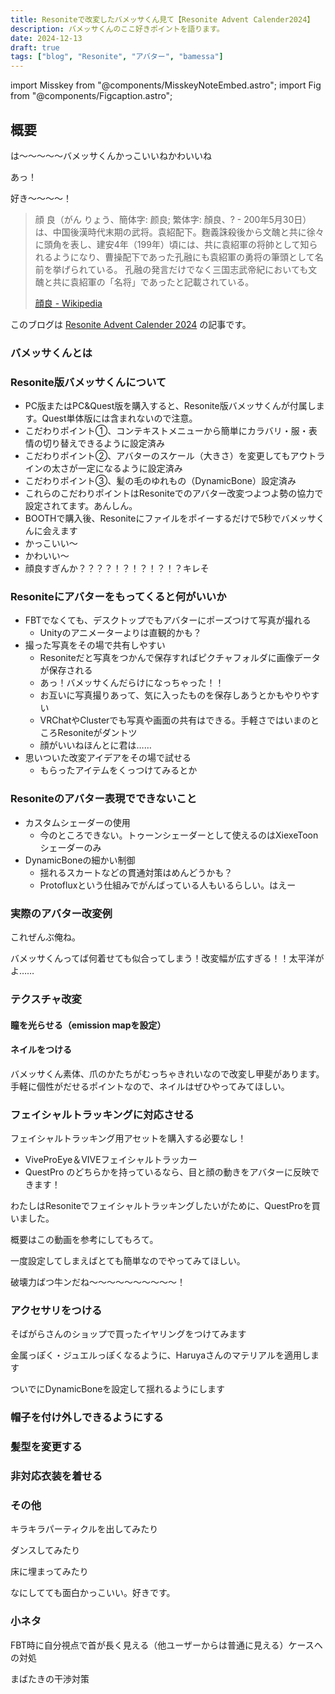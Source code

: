 ```yaml
---
title: Resoniteで改変したバメッサくん見て【Resonite Advent Calender2024】
description: バメッサくんのここ好きポイントを語ります。
date: 2024-12-13
draft: true
tags: ["blog", "Resonite", "アバター", "bamessa"]
---
```


import Misskey from "@components/MisskeyNoteEmbed.astro";
import Fig from "@components/Figcaption.astro";

## 概要

は～～～～～バメッサくんかっこいいねかわいいね

あっ！

好き～～～～！

> 顔 良（がん りょう、簡体字: 颜良; 繁体字: 顏良、? - 200年5月30日）は、中国後漢時代末期の武将。袁紹配下。麴義誅殺後から文醜と共に徐々に頭角を表し、建安4年（199年）頃には、共に袁紹軍の将帥として知られるようになり、曹操配下であった孔融にも袁紹軍の勇将の筆頭として名前を挙げられている。 孔融の発言だけでなく三国志武帝紀においても文醜と共に袁紹軍の「名将」であったと記載されている。
>
> [顔良 - Wikipedia](https://ja.wikipedia.org/wiki/%E9%A1%94%E8%89%AF)

このブログは [Resonite Advent Calender 2024](https://adventar.org/calendars/10543) の記事です。

### バメッサくんとは

### Resonite版バメッサくんについて

- PC版またはPC&Quest版を購入すると、Resonite版バメッサくんが付属します。Quest単体版には含まれないので注意。
- こだわりポイント①、コンテキストメニューから簡単にカラバリ・服・表情の切り替えできるように設定済み
- こだわりポイント②、アバターのスケール（大きさ）を変更してもアウトラインの太さが一定になるように設定済み
- こだわりポイント③、髪の毛のゆれもの（DynamicBone）設定済み
- これらのこだわりポイントはResoniteでのアバター改変つよつよ勢の協力で設定されてます。あんしん。
- BOOTHで購入後、Resoniteにファイルをポイーするだけで5秒でバメッサくんに会えます
- かっこいい～
- かわいい～
- 顔良すぎんか？？？？！？！？！？！？キレそ

### Resoniteにアバターをもってくると何がいいか

- FBTでなくても、デスクトップでもアバターにポーズつけて写真が撮れる
  - Unityのアニメーターよりは直観的かも？
- 撮った写真をその場で共有しやすい
  - Resoniteだと写真をつかんで保存すればピクチャフォルダに画像データが保存される
  - あっ！バメッサくんだらけになっちゃった！！
  - お互いに写真撮りあって、気に入ったものを保存しあうとかもやりやすい
  - VRChatやClusterでも写真や画面の共有はできる。手軽さではいまのところResoniteがダントツ
  - 顔がいいねほんとに君は……
- 思いついた改変アイデアをその場で試せる
  - もらったアイテムをくっつけてみるとか

### Resoniteのアバター表現でできないこと

- カスタムシェーダーの使用
  - 今のところできない。トゥーンシェーダーとして使えるのはXiexeToonシェーダーのみ
- DynamicBoneの細かい制御
  - 揺れるスカートなどの貫通対策はめんどうかも？
  - Protofluxという仕組みでがんばっている人もいるらしい。はえー

### 実際のアバター改変例

これぜんぶ俺ね。

バメッサくんってば何着せても似合ってしまう！改変幅が広すぎる！！太平洋がよ……

### テクスチャ改変

#### 瞳を光らせる（emission mapを設定）

#### ネイルをつける

バメッサくん素体、爪のかたちがむっちゃきれいなので改変し甲斐があります。手軽に個性がだせるポイントなので、ネイルはぜひやってみてほしい。

### フェイシャルトラッキングに対応させる

フェイシャルトラッキング用アセットを購入する必要なし！

- ViveProEye＆VIVEフェイシャルトラッカー
- QuestPro
  のどちらかを持っているなら、目と顔の動きをアバターに反映できます！

わたしはResoniteでフェイシャルトラッキングしたいがために、QuestProを買いました。

概要はこの動画を参考にしてもろて。

一度設定してしまえばとても簡単なのでやってみてほしい。

破壊力ばつ牛ンだね～～～～～～～～～～！

### アクセサリをつける

そばがらさんのショップで買ったイヤリングをつけてみます  

金属っぽく・ジュエルっぽくなるように、Haruyaさんのマテリアルを適用します

ついでにDynamicBoneを設定して揺れるようにします

### 帽子を付け外しできるようにする

### 髪型を変更する

### 非対応衣装を着せる

### その他

キラキラパーティクルを出してみたり

ダンスしてみたり

床に埋まってみたり

なにしてても面白かっこいい。好きです。

### 小ネタ

FBT時に自分視点で首が長く見える（他ユーザーからは普通に見える）ケースへの対処

まばたきの干渉対策

